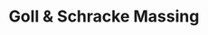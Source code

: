 ---
title: "Goll & Schracke Massing"
url: /wipperfuerth/goll-und-schracke-massing/
shop: Sanitätshaus
---
